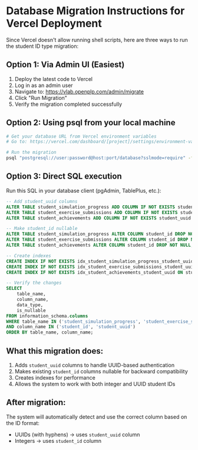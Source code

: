 # Database Migration Instructions for Vercel Deployment

Since Vercel doesn't allow running shell scripts, here are three ways to run the student ID type migration:

## Option 1: Via Admin UI (Easiest)

1. Deploy the latest code to Vercel
2. Log in as an admin user
3. Navigate to: https://vlab.openplp.com/admin/migrate
4. Click "Run Migration"
5. Verify the migration completed successfully

## Option 2: Using psql from your local machine

```bash
# Get your database URL from Vercel environment variables
# Go to: https://vercel.com/dashboard/[project]/settings/environment-variables

# Run the migration
psql "postgresql://user:password@host:port/database?sslmode=require" -f migrations/fix_student_id_types.sql
```

## Option 3: Direct SQL execution

Run this SQL in your database client (pgAdmin, TablePlus, etc.):

```sql
-- Add student_uuid columns
ALTER TABLE student_simulation_progress ADD COLUMN IF NOT EXISTS student_uuid UUID;
ALTER TABLE student_exercise_submissions ADD COLUMN IF NOT EXISTS student_uuid UUID;
ALTER TABLE student_achievements ADD COLUMN IF NOT EXISTS student_uuid UUID;

-- Make student_id nullable
ALTER TABLE student_simulation_progress ALTER COLUMN student_id DROP NOT NULL;
ALTER TABLE student_exercise_submissions ALTER COLUMN student_id DROP NOT NULL;
ALTER TABLE student_achievements ALTER COLUMN student_id DROP NOT NULL;

-- Create indexes
CREATE INDEX IF NOT EXISTS idx_student_simulation_progress_student_uuid ON student_simulation_progress(student_uuid);
CREATE INDEX IF NOT EXISTS idx_student_exercise_submissions_student_uuid ON student_exercise_submissions(student_uuid);
CREATE INDEX IF NOT EXISTS idx_student_achievements_student_uuid ON student_achievements(student_uuid);

-- Verify the changes
SELECT 
    table_name,
    column_name,
    data_type,
    is_nullable
FROM information_schema.columns
WHERE table_name IN ('student_simulation_progress', 'student_exercise_submissions', 'student_achievements')
AND column_name IN ('student_id', 'student_uuid')
ORDER BY table_name, column_name;
```

## What this migration does:

1. Adds `student_uuid` columns to handle UUID-based authentication
2. Makes existing `student_id` columns nullable for backward compatibility
3. Creates indexes for performance
4. Allows the system to work with both integer and UUID student IDs

## After migration:

The system will automatically detect and use the correct column based on the ID format:
- UUIDs (with hyphens) → uses `student_uuid` column
- Integers → uses `student_id` column